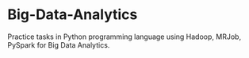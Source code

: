 # Big-Data-Analytics
Practice tasks in Python programming language using Hadoop, MRJob, PySpark for Big Data Analytics.




